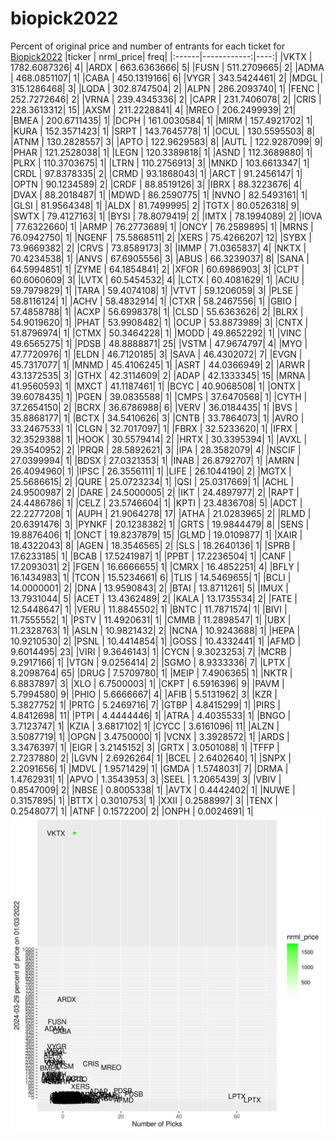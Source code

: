 # biopick2022
Percent of original price and number of entrants for each ticket for [Biopick2022](https://twitter.com/hashtag/Biopick2022)
|ticker |   nrml_price| freq|
|:------|------------:|----:|
|VKTX   | 1782.6087326|    4|
|ARDX   |  663.6363666|    5|
|FUSN   |  511.2709665|    2|
|ADMA   |  468.0851107|    1|
|CABA   |  450.1319166|    6|
|VYGR   |  343.5424461|    2|
|MDGL   |  315.1286468|    3|
|LQDA   |  302.8747504|    2|
|ALPN   |  286.2093740|    1|
|FENC   |  252.7272646|    2|
|VRNA   |  239.4345336|    2|
|CAPR   |  231.7406078|    2|
|CRIS   |  228.3613312|   15|
|AXSM   |  211.2228841|    4|
|MREO   |  206.2499939|   21|
|BMEA   |  200.6711435|    1|
|DCPH   |  161.0030584|    1|
|MIRM   |  157.4921702|    1|
|KURA   |  152.3571423|    1|
|SRPT   |  143.7645778|    1|
|OCUL   |  130.5595503|    8|
|ATNM   |  130.2828557|    3|
|APTO   |  122.9629583|    8|
|AUTL   |  122.9287099|    9|
|PHAR   |  121.2528038|    1|
|LEGN   |  120.3389818|    1|
|ASND   |  112.3689880|    1|
|PLRX   |  110.3703675|    1|
|LTRN   |  110.2756913|    3|
|MNKD   |  103.6613347|    1|
|CRDL   |   97.8378335|    2|
|CRMD   |   93.1868043|    1|
|ARCT   |   91.2456147|    1|
|OPTN   |   90.1234589|    2|
|CRDF   |   88.8519126|    3|
|IBRX   |   88.3223676|    4|
|DVAX   |   88.2018487|    1|
|MDWD   |   86.2590775|    1|
|NVNO   |   82.5493161|    1|
|GLSI   |   81.9564348|    1|
|ALDX   |   81.7499995|    2|
|TGTX   |   80.0526318|    9|
|SWTX   |   79.4127163|    1|
|BYSI   |   78.8079419|    2|
|IMTX   |   78.1994089|    2|
|IOVA   |   77.6322660|    1|
|ARMP   |   76.2773689|    1|
|ONCY   |   76.2589895|    1|
|MRNS   |   76.0942750|    1|
|NGENF  |   75.5868511|    2|
|XERS   |   75.4266207|   12|
|SYBX   |   73.9669382|    2|
|CRVS   |   73.8589173|    3|
|IMMP   |   71.0365837|    4|
|NKTX   |   70.4234538|    1|
|ANVS   |   67.6905556|    3|
|ABUS   |   66.3239037|    8|
|SANA   |   64.5994851|    1|
|ZYME   |   64.1854841|    2|
|XFOR   |   60.6986903|    3|
|CLPT   |   60.6060609|    3|
|LVTX   |   60.5454532|    4|
|LCTX   |   60.4081629|    1|
|ACIU   |   59.7979829|    1|
|TARA   |   59.4074108|    1|
|VTVT   |   59.1206059|    3|
|PLSE   |   58.8116124|    1|
|ACHV   |   58.4832914|    1|
|CTXR   |   58.2467556|    1|
|GBIO   |   57.4858788|    1|
|ACXP   |   56.6998378|    1|
|CLSD   |   55.6363626|    2|
|BLRX   |   54.9019620|    1|
|PHAT   |   53.9908482|    1|
|OCUP   |   53.8873989|    3|
|CNTX   |   51.8796974|    1|
|CTMX   |   50.3464228|    1|
|MODD   |   49.8652292|    1|
|VINC   |   49.6565275|    1|
|PDSB   |   48.8888871|   25|
|VSTM   |   47.9674797|    4|
|MYO    |   47.7720976|    1|
|ELDN   |   46.7120185|    3|
|SAVA   |   46.4302072|    7|
|EVGN   |   45.7317077|    1|
|MNMD   |   45.4106245|    1|
|ASRT   |   44.0366949|    2|
|ARWR   |   43.1372535|    3|
|GTHX   |   42.3114609|    2|
|ADAP   |   42.1333345|   15|
|MRNA   |   41.9560593|    1|
|MXCT   |   41.1187461|    1|
|BCYC   |   40.9068508|    1|
|ONTX   |   39.6078435|    1|
|PGEN   |   39.0835588|    1|
|CMPS   |   37.6470568|    1|
|CYTH   |   37.2654150|    2|
|BCRX   |   36.6786988|    6|
|VERV   |   36.0184435|    1|
|BVS    |   35.8868177|    1|
|BCTX   |   34.5410626|    3|
|CNTB   |   33.7864073|    1|
|AVRO   |   33.2467533|    1|
|CLGN   |   32.7017097|    1|
|FBRX   |   32.5233620|    1|
|IFRX   |   32.3529388|    1|
|HOOK   |   30.5579414|    2|
|HRTX   |   30.3395394|    1|
|AVXL   |   29.3540952|    2|
|PRQR   |   28.5892621|    3|
|IPA    |   28.3582079|    4|
|NSCIF  |   27.0399994|    1|
|BDSX   |   27.0321353|    1|
|INAB   |   26.8792707|    1|
|AMRN   |   26.4094960|    1|
|IPSC   |   26.3556111|    1|
|LIFE   |   26.1044190|    2|
|MGTX   |   25.5686615|    2|
|QURE   |   25.0723234|    1|
|QSI    |   25.0317669|    1|
|ACHL   |   24.9500987|    2|
|DARE   |   24.5000005|    2|
|IKT    |   24.4897977|    2|
|RAPT   |   24.4486786|    1|
|CELZ   |   23.5746604|    1|
|KPTI   |   23.4836708|    5|
|ADCT   |   22.2277208|    1|
|AUPH   |   21.9064278|   17|
|ATHA   |   21.0283965|    2|
|RLMD   |   20.6391476|    3|
|PYNKF  |   20.1238382|    1|
|GRTS   |   19.9844479|    8|
|SENS   |   19.8876406|    1|
|ONCT   |   19.8237879|   15|
|GLMD   |   19.0109877|    1|
|XAIR   |   18.4322043|    8|
|AGEN   |   18.3546565|    2|
|SLS    |   18.2640136|    1|
|SPRB   |   17.6233185|    1|
|BCAB   |   17.5241987|    1|
|PPBT   |   17.2236504|    1|
|CANF   |   17.2093031|    2|
|FGEN   |   16.6666655|    1|
|CMRX   |   16.4852251|    4|
|BFLY   |   16.1434983|    1|
|TCON   |   15.5234661|    6|
|TLIS   |   14.5469655|    1|
|BCLI   |   14.0000001|    2|
|DNA    |   13.9590843|    2|
|BTAI   |   13.8711261|    5|
|IMUX   |   13.7931044|    5|
|ACET   |   13.4362489|    2|
|KALA   |   13.1735534|    2|
|FATE   |   12.5448647|    1|
|VERU   |   11.8845502|    1|
|BNTC   |   11.7871574|    1|
|BIVI   |   11.7555552|    1|
|PSTV   |   11.4920631|    1|
|CMMB   |   11.2898547|    1|
|UBX    |   11.2328763|    1|
|ASLN   |   10.9821432|    2|
|NCNA   |   10.9243688|    1|
|HEPA   |   10.9210530|    2|
|PSNL   |   10.4414854|    1|
|GOSS   |   10.4332441|    1|
|AFMD   |    9.6014495|   23|
|VIRI   |    9.3646143|    1|
|CYCN   |    9.3023253|    7|
|MCRB   |    9.2917166|    1|
|VTGN   |    9.0256414|    2|
|SGMO   |    8.9333336|    7|
|LPTX   |    8.2098764|   65|
|DRUG   |    7.5709780|    1|
|MEIP   |    7.4906365|    1|
|NKTR   |    6.8837897|    3|
|XLO    |    6.7500003|    1|
|CKPT   |    6.5916396|    9|
|PAVM   |    5.7994580|    9|
|PHIO   |    5.6666667|    4|
|AFIB   |    5.5131962|    3|
|KZR    |    5.3827752|    1|
|PRTG   |    5.2469716|    7|
|GTBP   |    4.8415299|    1|
|PIRS   |    4.8412698|   11|
|PTPI   |    4.4444446|    1|
|ATRA   |    4.4035533|    1|
|BNGO   |    3.7123747|    1|
|KZIA   |    3.6817102|    1|
|CYCC   |    3.6161096|   11|
|ALZN   |    3.5087719|    1|
|OPGN   |    3.4750000|    1|
|VCNX   |    3.3928572|    1|
|ARDS   |    3.3476397|    1|
|EIGR   |    3.2145152|    3|
|GRTX   |    3.0501088|    1|
|TFFP   |    2.7237880|    2|
|LGVN   |    2.6926264|    1|
|BCEL   |    2.6402640|    1|
|SNPX   |    2.2091656|    1|
|MDVL   |    1.9571429|    1|
|GMDA   |    1.5748031|    7|
|DRMA   |    1.4762931|    1|
|APVO   |    1.3543953|    3|
|SEEL   |    1.2065439|    3|
|VBIV   |    0.8547009|    2|
|NBSE   |    0.8005338|    1|
|AVTX   |    0.4442402|    1|
|NUWE   |    0.3157895|    1|
|BTTX   |    0.3010753|    1|
|XXII   |    0.2588997|    3|
|TENX   |    0.2548077|    1|
|ATNF   |    0.1572200|    2|
|ONPH   |    0.0024691|    1|
![retvspicks](biopicks.png?raw=true)
